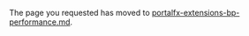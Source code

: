 
The page you requested has moved to [portalfx-extensions-bp-performance.md](portalfx-extensions-bp-performance.md). 
